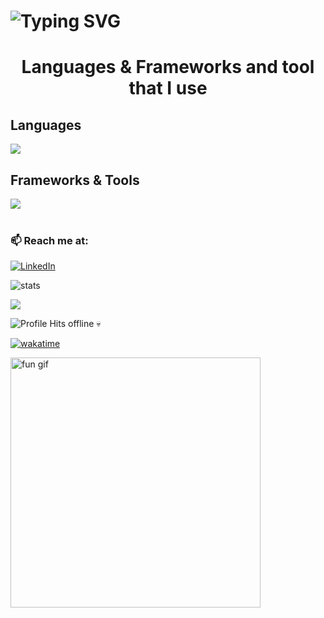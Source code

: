 <h1 align="left"><b>
    <img src="https://readme-typing-svg.herokuapp.com?font=Courier+New&weight=600&size=36&duration=2000&pause=200&width=600&lines=Hello+World%2C+This+is+Aaron;Welcome+to+my+GitHub" alt="Typing SVG">
</b>
</h1>

<h1 align="center"><b>Languages & Frameworks and tool that I use</b></h1>
<div align="left">
    <h2>Languages</h2>
      <div align="left">
        <img src="https://skillicons.dev/icons?i=javascript,python,kotlin,typescript,java,html,css,c,dart&perline=6"/>
      </div>
  <h2>Frameworks & Tools</h2>
      <div align="left">
          <img src="https://skillicons.dev/icons?i=nodejs,express,mongodb,react,tensorflow,redis,flask,tailwindcss,postman,vercel,selenium,mysql,androidstudio,npm,vite,fastapi,opencv&perline=8"/>
      </div>
    <br>
</div>



### 📫 Reach me at:
[![LinkedIn](https://img.shields.io/badge/LinkedIn-blue?logo=linkedin&style=flat-square)](https://linkedin.com/in/aaron-tom-viji-961b52245)
<br>

<img src="https://github-readme-stats-alpha-snowy-32.vercel.app/api/top-langs/?username=aarontoms&theme=dark&include_all_commits=true&layout=compact&langs_count=8" alt="stats">

![](https://github-readme-streak-stats.herokuapp.com/?user=aarontoms&theme=dark&hide_border=true)<br/>

<img alt="Profile Hits offline 💀" src="https://moe-counter.glitch.me/get/@aarontoms">

[![wakatime](https://wakatime.com/badge/user/5cc0193d-b4b9-425d-9214-1f4069610a50.svg)](https://wakatime.com/@5cc0193d-b4b9-425d-9214-1f4069610a50)

<img src="https://media.giphy.com/media/xUPGcguWZHRC2HyBRS/giphy.gif" width="400" alt="fun gif">

<!--
**aarontoms/aarontoms** is a ✨ _special_ ✨ repository because its `README.md` (this file) appears on your GitHub profile.

Here are some ideas to get you started:

- 🔭 I’m currently working on ...
- 🌱 I’m currently learning ...
- 👯 I’m looking to collaborate on ...
- 🤔 I’m looking for help with ...
- 💬 Ask me about ...
- 📫 How to reach me: ...
- 😄 Pronouns: ...
- ⚡ Fun fact: ...
-->
